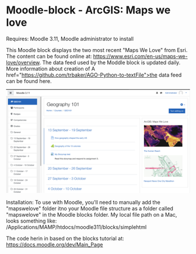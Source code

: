 # Moodle-block - ArcGIS: Maps we love

Requires: Moodle 3.11, Moodle administrator to install

This Moodle block displays the two most recent "Maps We Love" from Esri.  The content can be found online at: https://www.esri.com/en-us/maps-we-love/overview. The data feed used by the Moddle block is updated daily. More information about creation of A href="https://github.com/trbaker/AGO-Python-to-textFile">the data feed can be found here</a>.

<center>
<img src="https://github.com/trbaker/moodle-block/blob/master/mapswelove_images/mapswelove_block_coursepage.png?raw=true" width="800"></center>

Installation:
To use with Moodle, you'll need to manually add the "mapswelove" folder itno your Moodle file structure as a folder called "mapswelove" in the Moodle blocks folder.  My local file path on a Mac, looks something like:
/Applications/MAMP/htdocs/moodle311/blocks/simplehtml
 
 The code herin in based on the blocks tutorial at:
 https://docs.moodle.org/dev/Main_Page
 
 
